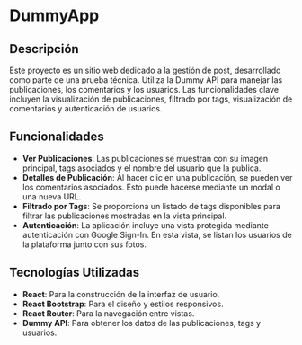 #  DummyApp

## Descripción

Este proyecto es un sitio web dedicado a la gestión de post, desarrollado como parte de una prueba técnica. Utiliza la Dummy API para manejar las publicaciones, los comentarios y los usuarios. Las funcionalidades clave incluyen la visualización de publicaciones, filtrado por tags, visualización de comentarios y autenticación de usuarios.

## Funcionalidades

- **Ver Publicaciones**: Las publicaciones se muestran con su imagen principal, tags asociados y el nombre del usuario que la publica.
- **Detalles de Publicación**: Al hacer clic en una publicación, se pueden ver los comentarios asociados. Esto puede hacerse mediante un modal o una nueva URL.
- **Filtrado por Tags**: Se proporciona un listado de tags disponibles para filtrar las publicaciones mostradas en la vista principal.
- **Autenticación**: La aplicación incluye una vista protegida mediante autenticación con Google Sign-In. En esta vista, se listan los usuarios de la plataforma junto con sus fotos.

## Tecnologías Utilizadas

- **React**: Para la construcción de la interfaz de usuario.
- **React Bootstrap**: Para el diseño y estilos responsivos.
- **React Router**: Para la navegación entre vistas.
- **Dummy API**: Para obtener los datos de las publicaciones, tags y usuarios.
